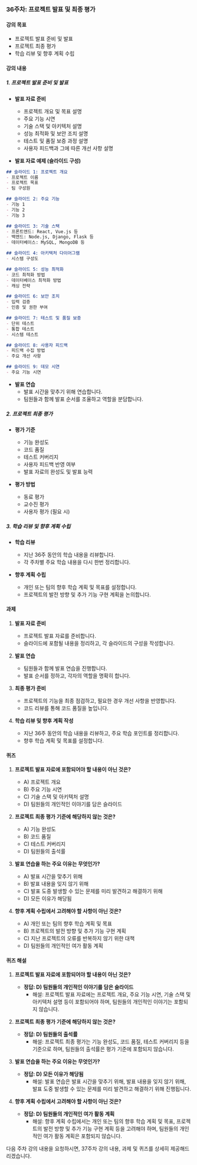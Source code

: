### 36주차: 프로젝트 발표 및 최종 평가

#### 강의 목표
- 프로젝트 발표 준비 및 발표
- 프로젝트 최종 평가
- 학습 리뷰 및 향후 계획 수립

#### 강의 내용

##### 1. 프로젝트 발표 준비 및 발표
- **발표 자료 준비**
  - 프로젝트 개요 및 목표 설명
  - 주요 기능 시연
  - 기술 스택 및 아키텍처 설명
  - 성능 최적화 및 보안 조치 설명
  - 테스트 및 품질 보증 과정 설명
  - 사용자 피드백과 그에 따른 개선 사항 설명

- **발표 자료 예제 (슬라이드 구성)**

```markdown
## 슬라이드 1: 프로젝트 개요
- 프로젝트 이름
- 프로젝트 목표
- 팀 구성원

## 슬라이드 2: 주요 기능
- 기능 1
- 기능 2
- 기능 3

## 슬라이드 3: 기술 스택
- 프론트엔드: React, Vue.js 등
- 백엔드: Node.js, Django, Flask 등
- 데이터베이스: MySQL, MongoDB 등

## 슬라이드 4: 아키텍처 다이어그램
- 시스템 구성도

## 슬라이드 5: 성능 최적화
- 코드 최적화 방법
- 데이터베이스 최적화 방법
- 캐싱 전략

## 슬라이드 6: 보안 조치
- 입력 검증
- 인증 및 권한 부여

## 슬라이드 7: 테스트 및 품질 보증
- 단위 테스트
- 통합 테스트
- 시스템 테스트

## 슬라이드 8: 사용자 피드백
- 피드백 수집 방법
- 주요 개선 사항

## 슬라이드 9: 데모 시연
- 주요 기능 시연
```

- **발표 연습**
  - 발표 시간을 맞추기 위해 연습합니다.
  - 팀원들과 함께 발표 순서를 조율하고 역할을 분담합니다.

##### 2. 프로젝트 최종 평가
- **평가 기준**
  - 기능 완성도
  - 코드 품질
  - 테스트 커버리지
  - 사용자 피드백 반영 여부
  - 발표 자료의 완성도 및 발표 능력

- **평가 방법**
  - 동료 평가
  - 교수진 평가
  - 사용자 평가 (필요 시)

##### 3. 학습 리뷰 및 향후 계획 수립
- **학습 리뷰**
  - 지난 36주 동안의 학습 내용을 리뷰합니다.
  - 각 주차별 주요 학습 내용을 다시 한번 정리합니다.

- **향후 계획 수립**
  - 개인 또는 팀의 향후 학습 계획 및 목표를 설정합니다.
  - 프로젝트의 발전 방향 및 추가 기능 구현 계획을 논의합니다.

#### 과제

1. **발표 자료 준비**
   - 프로젝트 발표 자료를 준비합니다.
   - 슬라이드에 포함될 내용을 정리하고, 각 슬라이드의 구성을 작성합니다.

2. **발표 연습**
   - 팀원들과 함께 발표 연습을 진행합니다.
   - 발표 순서를 정하고, 각자의 역할을 명확히 합니다.

3. **최종 평가 준비**
   - 프로젝트의 기능을 최종 점검하고, 필요한 경우 개선 사항을 반영합니다.
   - 코드 리뷰를 통해 코드 품질을 높입니다.

4. **학습 리뷰 및 향후 계획 작성**
   - 지난 36주 동안의 학습 내용을 리뷰하고, 주요 학습 포인트를 정리합니다.
   - 향후 학습 계획 및 목표를 설정합니다.

#### 퀴즈

1. **프로젝트 발표 자료에 포함되어야 할 내용이 아닌 것은?**
   - A) 프로젝트 개요
   - B) 주요 기능 시연
   - C) 기술 스택 및 아키텍처 설명
   - D) 팀원들의 개인적인 이야기를 담은 슬라이드

2. **프로젝트 최종 평가 기준에 해당하지 않는 것은?**
   - A) 기능 완성도
   - B) 코드 품질
   - C) 테스트 커버리지
   - D) 팀원들의 출석률

3. **발표 연습을 하는 주요 이유는 무엇인가?**
   - A) 발표 시간을 맞추기 위해
   - B) 발표 내용을 잊지 않기 위해
   - C) 발표 도중 발생할 수 있는 문제를 미리 발견하고 해결하기 위해
   - D) 모든 이유가 해당됨

4. **향후 계획 수립에서 고려해야 할 사항이 아닌 것은?**
   - A) 개인 또는 팀의 향후 학습 계획 및 목표
   - B) 프로젝트의 발전 방향 및 추가 기능 구현 계획
   - C) 지난 프로젝트의 오류를 반복하지 않기 위한 대책
   - D) 팀원들의 개인적인 여가 활동 계획

#### 퀴즈 해설

1. **프로젝트 발표 자료에 포함되어야 할 내용이 아닌 것은?**
   - **정답: D) 팀원들의 개인적인 이야기를 담은 슬라이드**
     - 해설: 프로젝트 발표 자료에는 프로젝트 개요, 주요 기능 시연, 기술 스택 및 아키텍처 설명 등이 포함되어야 하며, 팀원들의 개인적인 이야기는 포함되지 않습니다.

2. **프로젝트 최종 평가 기준에 해당하지 않는 것은?**
   - **정답: D) 팀원들의 출석률**
     - 해설: 프로젝트 최종 평가는 기능 완성도, 코드 품질, 테스트 커버리지 등을 기준으로 하며, 팀원들의 출석률은 평가 기준에 포함되지 않습니다.

3. **발표 연습을 하는 주요 이유는 무엇인가?**
   - **정답: D) 모든 이유가 해당됨**
     - 해설: 발표 연습은 발표 시간을 맞추기 위해, 발표 내용을 잊지 않기 위해, 발표 도중 발생할 수 있는 문제를 미리 발견하고 해결하기 위해 진행됩니다.

4. **향후 계획 수립에서 고려해야 할 사항이 아닌 것은?**
   - **정답: D) 팀원들의 개인적인 여가 활동 계획**
     - 해설: 향후 계획 수립에서는 개인 또는 팀의 향후 학습 계획 및 목표, 프로젝트의 발전 방향 및 추가 기능 구현 계획 등을 고려해야 하며, 팀원들의 개인적인 여가 활동 계획은 포함되지 않습니다.

다음 주차 강의 내용을 요청하시면, 37주차 강의 내용, 과제 및 퀴즈를 상세히 제공해드리겠습니다.